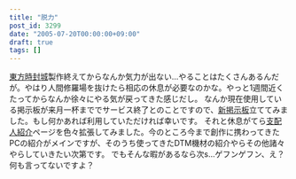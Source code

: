 ```yaml
---
title: "脱力"
post_id: 3299
date: "2005-07-20T00:00:00+09:00"
draft: true
tags: []
---
```



[東方時封城](https://danmaq.com/!/thA/)製作終えてからなんか気力が出ない…やることはたくさんあるんだが。やはり人間修羅場を抜けたら相応の休息が必要なのかな。やっと1週間近くたってからなんか徐々にやる気が戻ってきた感じだし。 なんか現在使用している掲示板が来月一杯まででサービス終了とのことですので、[新掲示板](https://twitter.com/danmaq)立ててみました。もし何かあれば利用していただければ幸いです。  それと休息がてら[支配人紹介](https://danmaq.com/tag/head)ページを色々拡張してみました。今のところ今まで創作に携わってきたPCの紹介がメインですが、そのうち使ってきたDTM機材の紹介やらその他諸々やらしていきたい次第です。 でもそんな暇があるなら次s…ゲフンゲフン、え？何も言ってないですよ？
